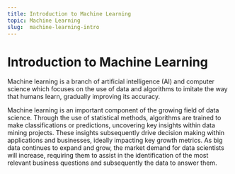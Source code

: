 ```yaml
---
title: Introduction to Machine Learning
topic: Machine Learning
slug:  machine-learning-intro
---
```


# Introduction to Machine Learning

Machine learning is a branch of artificial intelligence (AI) and computer science which focuses on the use of data and algorithms to imitate the way that humans learn, gradually improving its accuracy.

Machine learning is an important component of the growing field of data science. Through the use of statistical methods, algorithms are trained to make classifications or predictions, uncovering key insights within data mining projects. These insights subsequently drive decision making within applications and businesses, ideally impacting key growth metrics. As big data continues to expand and grow, the market demand for data scientists will increase, requiring them to assist in the identification of the most relevant business questions and subsequently the data to answer them.